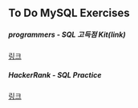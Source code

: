 ## To Do MySQL Exercises

##### programmers - SQL 고득점 Kit(link)
[링크](https://school.programmers.co.kr/learn/challenges?tab=sql_practice_kit)

##### HackerRank - SQL Practice
[링크](https://www.hackerrank.com/domains/sql)
